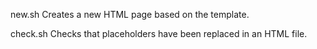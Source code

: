 new.sh
Creates a new HTML page based on the template.

check.sh
Checks that placeholders have been replaced in an HTML file.
